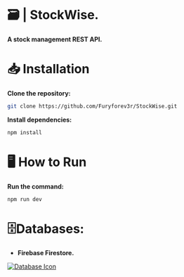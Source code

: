 # 🗃️ | StockWise.
**A stock management REST API.**
# 📥 Installation
**Clone the repository:**
```bash
git clone https://github.com/Furyforev3r/StockWise.git
```
**Install dependencies:**
```bash
npm install
```
# 🖥️ How to Run
**Run the command:**
```bash
npm run dev
```
# 🗄️Databases:
+ **Firebase Firestore.**

[![Database Icon](https://skillicons.dev/icons?i=firebase)](https://skillicons.dev)

